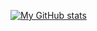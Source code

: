 
[![My GitHub stats](https://github-readme-stats.vercel.app/api?username=Pengap&show_icons=true&theme=onedark)]()
